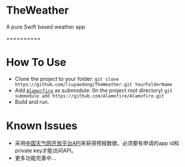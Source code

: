 TheWeather
==========

A pure Swift based weather app

==========

# How To Use

- Clone the project to your folder: `git clone https://github.com/liuyaodong/TheWeather.git YourFolderName`
- Add [`Alamorfire`](https://github.com/Alamofire/Alamofire) as submodule: (In the project root directory) `git submodule add https://github.com/Alamofire/Alamofire.git`
- Build and run.

# Known Issues

- 采用[中国天气网开放平台API](http://smart.weather.com.cn/wzfw/smart/weatherapi.shtml)来获得预报数据，必须要有申请的app id和private key才能访问API。
- 更多功能完善中...
